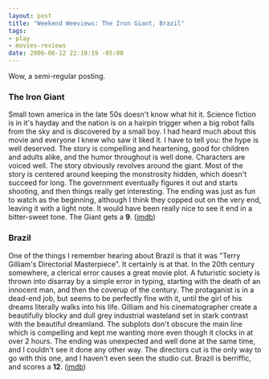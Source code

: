 ```yaml
--- 
layout: post
title: "Weekend Weeviews: The Iron Giant, Brazil"
tags: 
- play
- movies-reviews
date: 2006-06-12 22:10:19 -05:00
---
```

Wow, a semi-regular posting.
<h3>The Iron Giant</h3>
Small town america in the late 50s doesn't know what hit it.  Science fiction is in it's hayday and the nation is on a hairpin trigger when a big robot falls from the sky and is discovered by a small boy.  I had heard much about this movie and everyone I knew who saw it liked it.  I have to tell you: the hype is well deserved.  The story is compelling and heartening, good for children and adults alike, and the humor throughout is well done.  Characters are voiced well.  The story obviously revolves around the giant.  Most of the story is centered around keeping the monstrosity hidden, which doesn't succeed for long.  The government eventually figures it out and starts shooting, and then things really get interesting.  The ending was just as fun to watch as the beginning, although I think they copped out on the very end, leaving it with a light note.  It would have been really nice to see it end in a bitter-sweet tone.  The Giant gets a <strong>9</strong>. (<a href="http://imdb.com/title/tt0129167/">imdb</a>)
<h3>Brazil</h3>
One of the things I remember hearing about Brazil is that it was "Terry Gilliam's Directorial Masterpiece".  It certainly is at that.  In the 20th century somewhere, a clerical error causes a great movie plot.  A futuristic society is thrown into disarray by a simple error in typing, starting with the death of an innocent man, and then the coverup of the century.  The protaganist is in a dead-end job, but seems to be perfectly fine with it, until the girl of his dreams literally walks into his life.  Gilliam and his cinematographer create a beautifully blocky and dull grey industrial wasteland set in stark contrast with the beautiful dreamland.  The subplots don't obscure the main line which is compelling and kept me wanting more even though it clocks in at over 2 hours.  The ending was unexpected and well done at the same time, and I couldn't see it done any other way.  The directors cut is the only way to go with this one, and I haven't even seen the studio cut.
Brazil is berriffic, and scores a <strong>12</strong>. (<a href="http://imdb.com/title/tt0088846/">imdb</a>)
